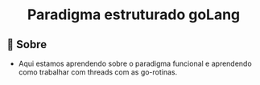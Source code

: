 <h1 align="center">
   Paradigma estruturado goLang
</h1>

<a id="sobre"></a>
## :scroll: Sobre 
 - Aqui estamos aprendendo sobre o paradigma funcional e aprendendo como trabalhar com threads com as go-rotinas.
